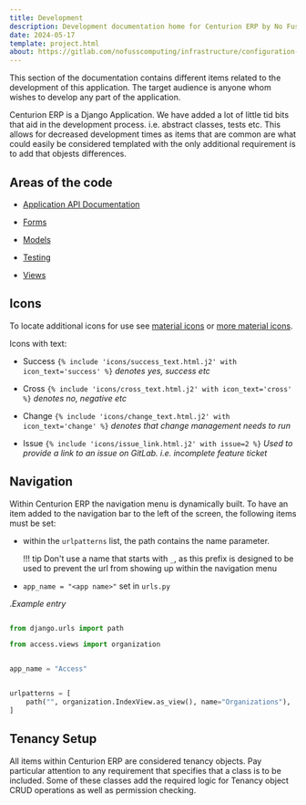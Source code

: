 ```yaml
---
title: Development
description: Development documentation home for Centurion ERP by No Fuss Computing
date: 2024-05-17
template: project.html
about: https://gitlab.com/nofusscomputing/infrastructure/configuration-management/centurion_erp
---
```


This section of the documentation contains different items related to the development of this application. The target audience is anyone whom wishes to develop any part of the application.

Centurion ERP is a Django Application. We have added a lot of little tid bits that aid in the development process. i.e. abstract classes, tests etc. This allows for decreased development times as items that are common are what could easily be considered templated with the only additional requirement is to add that objests differences.


## Areas of the code

- [Application API Documentation](./api/index.md)

- [Forms](./api/form.md)

- [Models](./models.md)

- [Testing](./testing.md)

- [Views](./views.md)


## Icons

To locate additional icons for use see [material icons](https://fonts.google.com/icons) or [more material icons](https://pictogrammers.com/library/mdi/).

Icons with text:

- Success `{% include 'icons/success_text.html.j2' with icon_text='success' %}` _denotes yes, success etc_

- Cross `{% include 'icons/cross_text.html.j2' with icon_text='cross' %}` _denotes no, negative etc_

- Change `{% include 'icons/change_text.html.j2' with icon_text='change' %}` _denotes that change management needs to run_

- Issue `{% include 'icons/issue_link.html.j2' with issue=2 %}` _Used to provide a link to an issue on GitLab. i.e. incomplete feature ticket_


## Navigation

Within Centurion ERP the navigation menu is dynamically built. To have an item added to the navigation bar to the left of the screen, the following items must be set:

- within the `urlpatterns` list, the path contains the name parameter.

    !!! tip
        Don't use a name that starts with `_`, as this prefix is designed to be used to prevent the url from showing up within the navigation menu

- `app_name = "<app name>"` set in `urls.py`

._Example entry_

``` py title="urls.py"

from django.urls import path

from access.views import organization


app_name = "Access"


urlpatterns = [
    path("", organization.IndexView.as_view(), name="Organizations"),
]

```


## Tenancy Setup

All items within Centurion ERP are considered tenancy objects. Pay particular attention to any requirement that specifies that a class is to be included. Some of these classes add the required logic for Tenancy object CRUD operations as well as permission checking.

